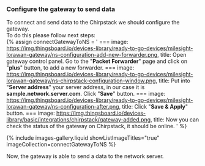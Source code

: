 ### Configure the gateway to send data

To connect and send data to the Chirpstack we should configure the gateway.  
To do this please follow next steps:  
{% assign connectGatewayToNS = '
    ===
        image: https://img.thingsboard.io/devices-library/ready-to-go-devices/milesight-lorawan-gateway/ns-configuration-add-new-forwarder.png,
        title: Open gateway control panel. Go to the "**Packet Forwarder**" page and click on "**plus**" button, to add a new forwarder.
    ===
        image: https://img.thingsboard.io/devices-library/ready-to-go-devices/milesight-lorawan-gateway/ns-chirpstack-configuration-window.png,
        title: Put into "**Server address**" your server address, in our case it is **sample.network.server.com**. Click "**Save**" button.
    ===
        image: https://img.thingsboard.io/devices-library/ready-to-go-devices/milesight-lorawan-gateway/ns-configuration-after.png,
        title: Click "**Save & Apply**" button.
    ===
        image: https://img.thingsboard.io/devices-library/basic/integrations/chirpstack/gateway-added.png,
        title: Now you can check the status of the gateway on Chirpstack, it should be online.
'
%}

{% include images-gallery.liquid showListImageTitles="true" imageCollection=connectGatewayToNS %}

Now, the gateway is able to send a data to the network server.